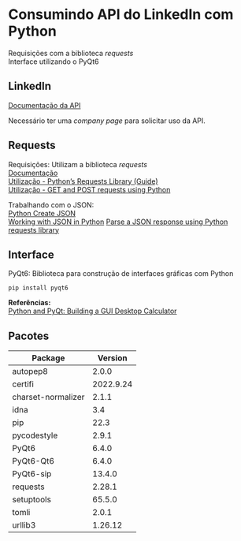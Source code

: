 # Consumindo API do LinkedIn com Python

Requisições com a biblioteca _requests_  
Interface utilizando o PyQt6

## LinkedIn

[Documentação da API](https://learn.microsoft.com/pt-br/linkedin/consumer/integrations/self-serve/sign-in-with-linkedin)

Necessário ter uma _company page_ para solicitar uso da API.

## Requests

Requisições: Utilizam a biblioteca _requests_  
[Documentação](https://pypi.org/project/requests/)  
[Utilização - Python’s Requests Library (Guide)](https://realpython.com/python-requests/#the-response)  
[Utilização - GET and POST requests using Python](https://www.geeksforgeeks.org/get-post-requests-using-python/)

Trabalhando com o JSON:  
[Python Create JSON](https://pythonexamples.org/python-create-json/)  
[Working with JSON in Python](https://datagy.io/python-requests-json/)
[Parse a JSON response using Python requests library](https://pynative.com/parse-json-response-using-python-requests-library/)

## Interface

PyQt6: Biblioteca para construção de interfaces gráficas com Python

`pip install pyqt6`

**Referências:**  
[Python and PyQt: Building a GUI Desktop Calculator](https://realpython.com/python-pyqt-gui-calculator/)

## Pacotes

| Package            | Version   |
| ------------------ | --------- |
| autopep8           | 2.0.0     |
| certifi            | 2022.9.24 |
| charset-normalizer | 2.1.1     |
| idna               | 3.4       |
| pip                | 22.3      |
| pycodestyle        | 2.9.1     |
| PyQt6              | 6.4.0     |
| PyQt6-Qt6          | 6.4.0     |
| PyQt6-sip          | 13.4.0    |
| requests           | 2.28.1    |
| setuptools         | 65.5.0    |
| tomli              | 2.0.1     |
| urllib3            | 1.26.12   |
